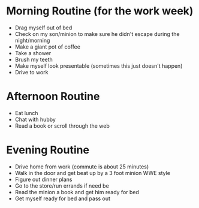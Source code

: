 # Morning Routine (for the work week)
- Drag myself out of bed
- Check on my son/minion to make sure he didn't escape during the night/morning
- Make a giant pot of coffee 
- Take a shower
- Brush my teeth
- Make myself look presentable (sometimes this just doesn't happen)
- Drive to work

# Afternoon Routine 
- Eat lunch
- Chat with hubby
- Read a book or scroll through the web 

# Evening Routine 
- Drive home from work (commute is about 25 minutes)
- Walk in the door and get beat up by a 3 foot minion WWE style
- Figure out dinner plans 
- Go to the store/run errands if need be
- Read the minion a book and get him ready for bed
- Get myself ready for bed and pass out 
